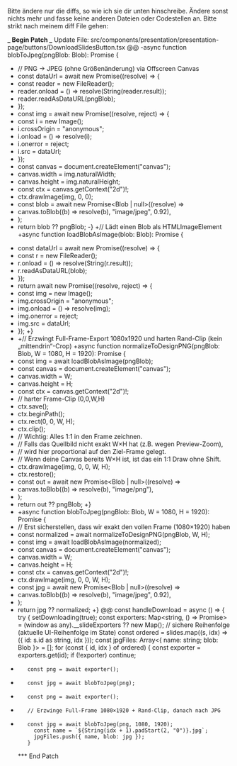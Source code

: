 Bitte ändere nur die diffs, so wie ich sie dir unten hinschreibe. Ändere sonst nichts mehr und fasse keine anderen Dateien oder Codestellen an. Bitte strikt nach meinem diff File gehen:

**_ Begin Patch
_** Update File: src/components/presentation/presentation-page/buttons/DownloadSlidesButton.tsx
@@
-async function blobToJpeg(pngBlob: Blob): Promise<Blob> {

- // PNG -> JPEG (ohne Größenänderung) via Offscreen Canvas
- const dataUrl = await new Promise<string>((resolve) => {
- const reader = new FileReader();
- reader.onload = () => resolve(String(reader.result));
- reader.readAsDataURL(pngBlob);
- });
- const img = await new Promise<HTMLImageElement>((resolve, reject) => {
- const i = new Image();
- i.crossOrigin = "anonymous";
- i.onload = () => resolve(i);
- i.onerror = reject;
- i.src = dataUrl;
- });
- const canvas = document.createElement("canvas");
- canvas.width = img.naturalWidth;
- canvas.height = img.naturalHeight;
- const ctx = canvas.getContext("2d")!;
- ctx.drawImage(img, 0, 0);
- const blob = await new Promise<Blob | null>((resolve) =>
- canvas.toBlob((b) => resolve(b), "image/jpeg", 0.92),
- );
- return blob ?? pngBlob;
  -}
  +// Lädt einen Blob als HTMLImageElement
  +async function loadBlobAsImage(blob: Blob): Promise<HTMLImageElement> {

* const dataUrl = await new Promise<string>((resolve) => {
* const r = new FileReader();
* r.onload = () => resolve(String(r.result));
* r.readAsDataURL(blob);
* });
* return await new Promise<HTMLImageElement>((resolve, reject) => {
* const img = new Image();
* img.crossOrigin = "anonymous";
* img.onload = () => resolve(img);
* img.onerror = reject;
* img.src = dataUrl;
* });
  +}
* +// Erzwingt Full-Frame-Export 1080x1920 und harten Rand-Clip (kein „mittendrin“-Crop)
  +async function normalizeToDesignPNG(pngBlob: Blob, W = 1080, H = 1920): Promise<Blob> {
* const img = await loadBlobAsImage(pngBlob);
* const canvas = document.createElement("canvas");
* canvas.width = W;
* canvas.height = H;
* const ctx = canvas.getContext("2d")!;
* // harter Frame-Clip (0,0,W,H)
* ctx.save();
* ctx.beginPath();
* ctx.rect(0, 0, W, H);
* ctx.clip();
* // Wichtig: Alles 1:1 in den Frame zeichnen.
* // Falls das Quellbild nicht exakt W×H hat (z.B. wegen Preview-Zoom),
* // wird hier proportional auf den Ziel-Frame gelegt.
* // Wenn deine Canvas bereits W×H ist, ist das ein 1:1 Draw ohne Shift.
* ctx.drawImage(img, 0, 0, W, H);
* ctx.restore();
* const out = await new Promise<Blob | null>((resolve) =>
* canvas.toBlob((b) => resolve(b), "image/png"),
* );
* return out ?? pngBlob;
  +}
* +async function blobToJpeg(pngBlob: Blob, W = 1080, H = 1920): Promise<Blob> {
* // Erst sicherstellen, dass wir exakt den vollen Frame (1080×1920) haben
* const normalized = await normalizeToDesignPNG(pngBlob, W, H);
* const img = await loadBlobAsImage(normalized);
* const canvas = document.createElement("canvas");
* canvas.width = W;
* canvas.height = H;
* const ctx = canvas.getContext("2d")!;
* ctx.drawImage(img, 0, 0, W, H);
* const jpg = await new Promise<Blob | null>((resolve) =>
* canvas.toBlob((b) => resolve(b), "image/jpeg", 0.92),
* );
* return jpg ?? normalized;
  +}
  @@
  const handleDownload = async () => {
  try {
  setDownloading(true);
  const exporters: Map<string, () => Promise<Blob>> = (window as any).\_\_slideExporters ?? new Map();
  // sichere Reihenfolge (aktuelle UI-Reihenfolge im State)
  const ordered = slides.map((s, idx) => ({ id: s.id as string, idx }));
  const jpgFiles: Array<{ name: string; blob: Blob }> = [];
  for (const { id, idx } of ordered) {
  const exporter = exporters.get(id);
  if (!exporter) continue;

-        const png = await exporter();
-        const jpg = await blobToJpeg(png);

*        const png = await exporter();
*        // Erzwinge Full-Frame 1080×1920 + Rand-Clip, danach nach JPG
*        const jpg = await blobToJpeg(png, 1080, 1920);
           const name = `${String(idx + 1).padStart(2, "0")}.jpg`;
           jpgFiles.push({ name, blob: jpg });
         }
  \*\*\* End Patch
